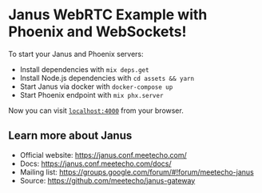 # Janus WebRTC Example with Phoenix and WebSockets!

To start your Janus and Phoenix servers:

  * Install dependencies with `mix deps.get`
  * Install Node.js dependencies with `cd assets && yarn`
  * Start Janus via docker with `docker-compose up`
  * Start Phoenix endpoint with `mix phx.server`

Now you can visit [`localhost:4000`](http://localhost:4000) from your browser.

## Learn more about Janus

  * Official website: https://janus.conf.meetecho.com/
  * Docs: https://janus.conf.meetecho.com/docs/
  * Mailing list: https://groups.google.com/forum/#!forum/meetecho-janus
  * Source: https://github.com/meetecho/janus-gateway
